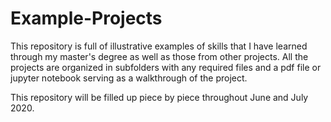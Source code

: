 # Example-Projects
This repository is full of illustrative examples of skills that I have learned through my master's degree as well as those from other projects.
All the projects are organized in subfolders with any required files and a pdf file or jupyter notebook serving as a walkthrough of the project.

This repository will be filled up piece by piece throughout June and July 2020. 
